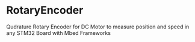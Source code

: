 # RotaryEncoder
Qudrature Rotary Encoder for DC Motor to measure position and speed in any STM32 Board with Mbed Frameworks
